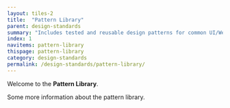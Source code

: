 ```yaml
---
layout: tiles-2
title:  "Pattern Library"
parent: design-standards
summary: "Includes tested and reusable design patterns for common UI/Web requirements"
index: 1
navitems: pattern-library
thispage: pattern-library
category: design-standards
permalink: /design-standards/pattern-library/
---
```


Welcome to the **Pattern Library**.

Some more information about the pattern library. 
